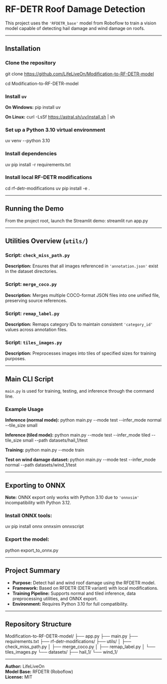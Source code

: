 # RF-DETR Roof Damage Detection

This project uses the `'RFDETR_base'` model from Roboflow to train a vision model capable of detecting hail damage and wind damage on roofs.

---

## Installation

### Clone the repository

git clone https://github.com/LifeLiveOn/Modification-to-RF-DETR-model

cd Modification-to-RF-DETR-model

### Install `uv`

**On Windows:**
pip install uv

**On Linux:**
curl -LsSf https://astral.sh/uv/install.sh | sh

### Set up a Python 3.10 virtual environment

uv venv --python 3.10

### Install dependencies

uv pip install -r requirements.txt

### Install local RF-DETR modifications

cd rf-detr-modifications
uv pip install -e .

---

## Running the Demo

From the project root, launch the Streamlit demo:
streamlit run app.py

---

## Utilities Overview (`utils/`)

### Script: `check_miss_path.py`

**Description:** Ensures that all images referenced in `'annotation.json'` exist in the dataset directories.

### Script: `merge_coco.py`

**Description:** Merges multiple COCO-format JSON files into one unified file, preserving source references.

### Script: `remap_label.py`

**Description:** Remaps category IDs to maintain consistent `'category_id'` values across annotation files.

### Script: `tiles_images.py`

**Description:** Preprocesses images into tiles of specified sizes for training purposes.

---

## Main CLI Script

`main.py` is used for training, testing, and inference through the command line.

### Example Usage

**Inference (normal mode):**
python main.py --mode test --infer_mode normal --tile_size small

**Inference (tiled mode):**
python main.py --mode test --infer_mode tiled --tile_size small --path datasets/hail_1/test

**Training:**
python main.py --mode train

**Test on wind damage dataset:**
python main.py --mode test --infer_mode normal --path datasets/wind_1/test

---

## Exporting to ONNX

**Note:** ONNX export only works with Python 3.10 due to `'onnxsim'` incompatibility with Python 3.12.

### Install ONNX tools:

uv pip install onnx onnxsim onnxscript

### Export the model:

python export_to_onnx.py

---

## Project Summary

- **Purpose:** Detect hail and wind roof damage using the RFDETR model.
- **Framework:** Based on RFDETR (DETR variant) with local modifications.
- **Training Pipeline:** Supports normal and tiled inference, data preprocessing utilities, and ONNX export.
- **Environment:** Requires Python 3.10 for full compatibility.

---

## Repository Structure

Modification-to-RF-DETR-model/
├── app.py
├── main.py
├── requirements.txt
├── rf-detr-modifications/
├── utils/
│ ├── check_miss_path.py
│ ├── merge_coco.py
│ ├── remap_label.py
│ └── tiles_images.py
└── datasets/
├── hail_1/
└── wind_1/

---

**Author:** LifeLiveOn  
**Model Base:** RFDETR (Roboflow)  
**License:** MIT
